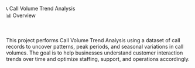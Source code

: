 📞 Call Volume Trend Analysis
<br>
📊 Overview

<br>

This project performs Call Volume Trend Analysis using a dataset of call records to uncover patterns, peak periods, and seasonal variations in call volumes. The goal is to help businesses understand customer interaction trends over time and optimize staffing, support, and operations accordingly.


